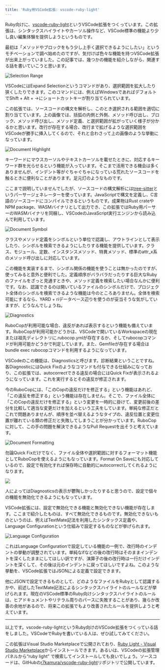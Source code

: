```yaml
---
title: 'Ruby用VSCode拡張: vscode-ruby-light'
---
```

Ruby向けに、[vscode-ruby-light](https://marketplace.visualstudio.com/items?itemName=r7kamura.vscode-ruby-light)というVSCode拡張をつくっています。この拡張は、シンタックスハイライトやカーソル操作など、VSCode標準の機能より少し良い編集体験を提供しようというものです。

最初は「メソッドやブロックをもう少し上手く選択できるようにしたい」というモチベーションで調べ始めたのですが、気付けば色々な機能を持つVSCode拡張が出来上がっていました。この記事では、幾つかの機能を紹介しながら、関連する話を書いていこうと思います。

![](https://lh3.googleusercontent.com/docs/ADP-6oGUEzVYH8UA3pBbVJcN6WUuV9twrrvmLfvueLQ7DZtfGSAEohEIitzB0tbdx_CIc2P8TDS5TVUFt5puPY_-WxFdv3Um2W85iHF_CbKUlbt1dMFAS-g6PhpsyXjNAnNz8ut3X1CX8l45uznRw8WXr1qPSHblJtbLBdEqxJlgTerBHzKSDQhq7cYXMd40Stxxk-WlSL2F-J6d-JddrH1DctAZUJB5k_vl_adpIaDOmpGZ19hAxGYITGkaNB3nl5zucbSt4QFBOg022Y2HLII3YVOJho4SgkQyC6a8K05LCU76q5EsktjZjeBzNjw_h94FnfgiqHtfnzadm-JnrOSz_pAe8gjwCWFxh97umD3yGdl3tEIIZXcCRheSjb2qgbLApdO-TEZfNfNYEYRnWE6CvmtT9XWf0n1GO32pPysRb3OwAAWF6pzN1BjgyTLUXUm_wXCepSUneA7AScXzlcKlgNo0LV22UoE_JWUtT7MEE87aqaLFA7FxtES2kVQGWokoeEwo6_1-53I5fBJQhvi3A8RC9hexruuWBnNSvlNqD1EDGTUR1PxDLZrytDtfNbIzd0qDYffQBbS0PPe1Y0Q7GSzDNPIb8m2CorehQ4t8Yy-UWMundDlUaEdgHvES4eNqvldeF1-KfAhNyYyrXd2zv-sSoLYhzOmpa-cX_4ObT6vJNqm5OMhZ9TixsEFJEGNRVDspQq6IEuGrqbJDEHKgQAS6rXXnAcD7MkHX-lqazbBg6ovjJ4Xe_x8sWfa5zw2dCft4iOhoPDJitzApnCKlTb3qCxUbeLDbOKmcezk35WwOzkI8wTEqlLskUwXWi8I8SHxVpuEUCyfTPk5K_SBQjYq67q_MfXbnutUChkHspbkOAp3BeGw-Qpy5Km9LaLjdeBO6wUG7hUElMjozvp3foy25HNsB_fkAqvOsxfSlQF66JRN8NRzf3sfuiNSE_7M8XVZQJaw1V53WimP7kiMsMm69Fse8H8tGFRwdA6AvjB5msaaFWToQoPpowi5q53oj1axso-YM5V347rr3USIvIQUqOFAIG12jT9tiEyzV0WH_b-Hin6Pg3YBWq5t2jTJt2oMs8A6FiDTJF_ZVxSeytbE3X-fkO0U4w6KeTXL6eloDxvPTpIhRLQmQABiu7qGLMTHMbqEMV-BWJtduly5Q14nCvAsyJ_Ip1ivD8kHoZsrsKBDBr9pSay2jR86d-vM_ud_wMKLKlW9dcmu-HSHAcwf_f9VRNOaQOQ-41yq1geiYaDe8tw "Selection Range")

VSCodeにはExpand Selectionというコマンドがあり、選択範囲を拡大したり狭くしたりできます。このコマンドには、例えばWindowsであればデフォルトでShift + Alt + →にショートカットキーが割り当てられています。

この拡張では、ソースコードの構文を解析し、このとき選択される範囲を適切に割り当てています。上の画像では、括弧の内側と外側、メソッド呼び出し、ブロック、メソッド呼び出し、メソッド定義、と選択範囲が拡がっていく様子が分かるかと思います。改行が存在する場合、改行まで拡げるような選択範囲をVSCodeが勝手に挿入してくるので、それと合わさって上の画像のような挙動になっています。

![](https://lh3.googleusercontent.com/docs/ADP-6oHjgh_xwzztI5_NGlf4Uf8nNt7IwosaSjAogmJ5qVB1ZqW8wie1gLa_czMMH6sBnB6e6JuPkN-KQBAinlQSVR8rPaS45-cIAmje1l8K8XMtoMo---OvGdVobwbXjYX0bGEJxaTqaAephWzmsefFnRgRPgDtAdZ24_Y1Wtdu3cXD6R1VXZ20OGtoTvcXmnbKjU5X1k8bthUaR2lTjEZYRGQDM7T58bfHPIVoISsbqTVVGdomEFQ2FC_RskNtBv0MEovx8nReIaMM1ORx39OaMfGQFuOaZO8E0bjZEAZYCeMDf2ZvlbFWPPy_ET3syKEOTLqBgk83r2jLvM1CtTU2lIbAcTDpFu_uZhEGrjrRDILW5k0NK3j2J2hhBjE_pwYjiErJz3OmqKdNXLyFT446CQ-iAAHkdQYx6qwB7bKpDJVeQOEOXj2Puw3kh0agNp35c4bsWvDVEoeVnvo-b24IwEUitcvz6c5wddyxwZnW51sqY7HoDml2njMmsuzD57tfbK85W3RR-sOueG_O4BlwvxTwjGjnmAq0FgOr9GtE3C6rBjqP35I12gWjQZDEWmoOCU833sCcy_1D6QgTOOMUabvTqVD6rT8mbPVv5Qk_6GwrQ26ChVW3GsYOEuSQL-FqQCuCchb_r4uLTH18pqP_7q8NxV7rpsLQGzchKptheMw2IPYQ6Qvo3hsvkMPwEjgSlv8PVdSoJlYmwZy9NyoW0myqOQBIoA-j-DW2KOGSU-1bHv-ilc3VREw6GMu_LahX-1vfrEEI6Dds9Uz_TB9rECXl-oOMdvSmQUY-n_nkXfKGzcwhC69S69WGjYEQ4guiKNMFPHtbuo4nBxFGqX3DU5Or9F3ZriDl3cVil9iZLCzUN7Dk6J3FmuvbGEoVIeyTHBBmB_UCPVLM84tfgdCdMdFG40rVbskbaNU0fiuKlgpuXuo9sXnWPsaNU7qREBo_Zr4yi-GMLZ0XS4eduj1fvZU9wAcA38SrYWAdml84pD2fublKenpR6xFNctXG96THADZq16D6cSzpPXBKgrQXr7cm6eWmsNVvp5uNZ-TEkcZNpW02HQ0fDW5EOsTXxlULN-6Btc950wH0iKQ4PsR_1B2tD3eUyYxhaJQmI7ntyprFdi004HZFcDuaLjrghBV5yYZQQrqp5Xo-d5VktePYxYGeGSyzYZE035drPV-kMWYdbOzPikavRv6CI68vklBEHKnwXqjSTi6vVuKCcRL-TXH48tHAI-wJ7c-BJdgdlHUjPmIVig "Document Highlight")

キーワードにマウスカーソルやテキストカーソルを載せたときに、対応するキーワード群を光らせるという機能が入っています。そこまで活用できる機会は多くありませんが、インデント等がぐちゃぐちゃになっている荒れたソースコードを触るときに便利なことがあります。足元灯のようなものです。

ここまで説明していませんでしたが、ソースコードの構文解析には[tree-sitter](https://tree-sitter.github.io/tree-sitter/)というパーサージェネレーターを使っています。JavaScriptで構文を定義し、C言語のソースコードにコンパイルできるというものです。成果物はRust crateやNPM package、WASMバイナリとして出力でき、この拡張ではRuby用パーサーのWASMバイナリを同梱し、VSCodeのJavaScript実行エンジンから読み込んで利用しています。

![](https://lh3.googleusercontent.com/docs/ADP-6oGbkVNzIeuILxwmUVhhduj6Faw7vLk5hRExcxqBXuC2OQXU49kH_6EgG1hcZkwT2cLXZkypNl_o7IkNAn9gndK0p1hB8Vk3Af-F_BBfDRUtDo1SH4C8Mn0kII6D_IA2lpsu_DpRnNxrkQA94WCVtUFkNjI-pKffygRJMH33pAcKy7FSBZw-3GDAuFlB1z2hRhdLWri6sVCdVHMGbJ5hh-zkVOsH97oNRu7GJuRrU5iGga617alQfp9-Q7hLCnyuiun79Xu1907ZrimNDueKd-jiULYStK7g2EBTQOaTv7vTjlJPD2qGIu1xfDqvK4NopltPf67t36K8CHoJiV4kudYFWiTiFKb0eEgsEn_AHEa8WLV_62RImL1gIJ2KRtXiT2MjQAc4nRaLj_u635QrLqnE2Z4z07JaT-K3ZWzRV_O2fqZpHtBR4-5do79vd4BBQtZqXUP1mv1yBhYsgPUEyhgLofspuOU_I3zGnuUQfOw-8hWgSgahsDn2PIyv_AjWQaWVzxHflB213as9DNz4pS83auEdpgGjKaE_r1RrBBF6t7LL4uyeQM2VZuv_J63gMcL8xlnL_Xbi3yjqGlyPgRj7uIrh5fCNWg59QB6J4eZ_hhxCUJA1QRu0N-hVa7q-SqdzEXYtrEGVPiVMkwADvsCcjGl0qxgV69r-IhfyyBJ-MJamB9P6xxh5f4mKe8vR5VAJ1-ltCJ-YQRdkhno3-b_KsmYb-_-B2Aw7Z_6MTxrf1eQvM30rpY7sYdy7zfQThfumaOFeQB8AjVtNqX6_MH5a2u7bLl_l4KPPSwl6e7rTRN-XexpGDt1-Umz0hfl7w4-cK3bwLIzST-BXpv1X1hswOQ-CpdMMd_aVMdN2JCeGcSpCGj5weAqNtlDrr39tlmkgtVKQ6fEQXBPE_4v0lz2m4V5ijzV2rDOaphsZ5oNvmwWsweN7IF4SSih3Nz05ppyE6XoKUO9_SY4Vp5vBgGsSR_E7hXP-7cggeqkyYBJidJfrK_p0wMQpQtNgei0_I8U2SL_fkLl0mM8lrJkmoTihmvBgrDYdkpRxe4W5jPvujUmy2VDyluiFVXj4_yFVYHjcgwVV2cY0fY0DmZR_YcQ39Mf7NmMy4ucrqIa15zIGhACnXX9hS9s3qA1JPpHVbzhcXo_6lKwJXx79TPyMTSxV44-uZujLNhk5831MlDhm-7G6UTvpNvmJYGmUdkGVmr3lze8YIOjzlbid4_BEfcXuUyVezkE89lHGAhKOx3cov6dcgA "Document Symbol")

クラスやメソッド定義をシンボルという単位で認識し、アウトラインとして表示したり、シンボルを検索できるようにしたりする機能を提供しています。クラス、モジュール、定数、インスタンスメソッド、特異メソッド、標準のattr\_x系のメソッド呼び出しに対応しています。

この機能を実装するまで、シンボル関係の機能を使うことは無かったのですが、使ってみると意外と便利でした。定義順序がバラバラだったりする巨大なRubyのファイルをざっと見通すときや、メソッド定義を検索したい場合なんかに便利です。なお、認識できるのは開いているファイルのシンボルだけで、プロジェクト全体のシンボルを検索できるような機能は今のところありません。全体を検索可能にするなら、YARD + riデータベース辺りを使うのが妥当そうな気がしていますが、どうなんでしょうね。

![](https://lh3.googleusercontent.com/docs/ADP-6oFodoEkGrQP_OuLxB9tIUT64ieACh5cwhlbQvgZb7oLO4efNaZNpXq1bUc_kpLndgBQSa_Oz4rptQzGQAekzagk1aRBMVKgxUjAwKL-stWgmxsroOZJnQa0cmUL-cwFQH93HDh0H_OCuzDuarKPmL6dyaGXPmtE0IoTObgPYeSeXIg0zMacuvAEz1gr4Bw2NWakZSdTtUnMMuUH9VzWm9byIEIubDgFSmetvPL4t885OwLKV5DgVGSGgnVhncJZdxhPlXs3hNlcbGqUKj5HO_zy1w_0-eCHWffaPJLRslveXWIwavCblHfLjePv-SBtPaHvHH7WSSFDMy27T4ZecmrLsp7nfxm3O_ppdZsuy39oL0XxOUH8PcmxunzI_a3K5-Y1-ig_LSxVaXx4eglgMwLrXWqZxi_S0kfyUth2j0alRXtgWXkOr-AezmHKSQxJxU-jkpYAQU8s13TgdWByRp11l0yVrjqSYVPbXa_6Wt9zslfIXYPTeuAFteZmhhSHEuNF5RI4GuSvlVjhRdni4AfrDWoAZZhy8J16vP_8FjX9efrCyi7ARMv21YGlEnEtJSJHb8dHw3fysdmieYUNLmoK7-rAQDYx2aQSm9100P6FJdW5nlzYyTUW37RIYrXQUsj_cLhHOW06eCSIVZmNkkvkNZHPu9b_HmD9Sc5R69hTj_pCE83fa75VEp1oxGWsHcxxBVNnDvF7_j4_uHJlq61iD58j9G9pf3xtFk4_gUgsIm6s5vP6fL-8Rj7oU-VO4tvghSSoWfNCuZfP0H5_7HmvwV0X64TF3L5YLH1FF4mh-M3jHQgWtizE7xGgnpV5NYHk7EwLdEer1oaFd7xh4VxQypVZKwdFzk0v60WRvHs_P-POg4Sb6gGqDHkyWcwHdbgDMC9nWhxARmrlPcD7IYyOgcmHWKpGTdCiEJUUxSoqQnU5jWZOJyG1LBek2nqD8FKuX5XiNHF5VQJyvYbzrNwrtQnOtWFH5PZk8FDR8w9fPP0vzzrjIuobD0yL0lllOIeElt_v2PXUrAOcf2wZm1TyHrT0TJAd1D1EUOdM_R7mMYXY9spDov--7qqQE_ugcCKL_3xR8ZvXLOLfNB0BEoCd1PUFy4hKxcMRrxK6Q_kfYWwE6aQ9Uo4gWgCpRropkGn8cHOKYCYmm50e3j1lRxC5ll00rUgvk4EFKAx-oNdsbz832PqAO82oIt3N8O7APQMGdEE13W90KBFLXKIPew3Ck9Z9iug8iIADFRxW_KrPDRZNNQ "Diagnostics")

RuboCopが利用可能な場合、違反があれば表示するという機能も備えています。RuboCopが利用可能かどうかは、VSCodeで開いているWorkspaceの現在または祖先ディレクトリに.rubocop.ymlが存在するか、そしてrubocopコマンドが利用可能かどうかで判定しています。また、Gemfileが存在する場合はbundle exec rubocopコマンドを利用するようになっています。

VSCodeのこの機能は、Diagnosticsと呼びます。診断結果ということですね。各DiagnosticにはQuick Fixのようなコマンドも付与できる仕組みになっており、この拡張では、autocorrectできる違反の場合にはQuick Fixが表示されるようになっています。これを実行するとその違反が修正されます。

今のRuboCopには、「このCopの違反だけを修正する」という機能はあれど、「この違反を修正する」という機能は存在しません。そこで、ファイル全体に「このCopの違反だけを修正する」という変更を一時的に掛けて、変更前後の差分を比較して適当な変更だけを加えるという工夫をしています。単純な修正だとこれで問題ありませんが、順序を並べ替えるようなタイプの、違反位置と変更位置が離れている類の修正だと失敗してしまうことが分かっています。RuboCopに対して、この手の問題を解決できるようなPull Requestを出そうと考えています。

![](https://lh3.googleusercontent.com/docs/ADP-6oHnxwV86fqI_TiRQW8otrp1xf0TtxrZ5-_eJGzdvz-fueeysZdOR1jY8yfRcCAdoIxIHL0Js0bImV8a_M4O4O4ceJoMhZ3pBjKvp5T1bFH2ALRd8ileWcg2FzuXftF8e77nEwvUMiWpD2TvI8lAhUU0zCblTrpaGLH4iz01PFUr-kZOqK_3-7AJDHx3lrqqTRa4vf9i_Ej8clgrZOUEtFSkl2I0dOAjBEX0QDAYaipAXre_dnCfkVM-e7KAokeNvt4OnJ6txVxNZjG-I-0mx8vHb1PQsYiOBVtUDNzbliMnHybca8WS3Tc1akjaPMMMAyO2lN9-1A81lEpPbu3s5WA7eqx5Tf--_h6PbSSFLcpLrjIQUmjylzKuVRM2fU9P1NagaklugZGXmlRhnV76EZsPpLzpbfbR326HyAwbuZr4s_pSYcODbbrC8SbA2oivFrI8s0o-ex2PkapWy4FOYmx4UM-UqGj_qJUqMQx_g0v5DnjD1Q52jLWw_sZ5BUb1khX6HDINSVX6irnSsDFzb3jima9H8-6ZgcXMUGs3hWeCuNEf-PawNmOtVI3xhk1_XIhPYROXUr6hpJnrh-Yzn-QtJoP3q5ZkEqf4j1rowmC6KnpfL_uebY6XaYwE69-AYA2uOhETmSGYko3aEmE-gAMEpRI1dFv2Frd3EVXkmiiMH4Mh_DxpphXM6j0rJminmVerAxD3_OxOmXLAh3npXWXg6FkeAPAv4gtl_5n4iwH7SXKvVIJ8MhpSI5L3E_e9eBDEqP0hytxaZbg_nB9uKJF6xLreykrnaAe2fmSmO3bgwEGgKDFhpmBVQXPCGBxzLuVYfonuzlYlTfM4JX4fRDl9S4Fxzm1QCJMbGZAXZ6jvpa_KXCxnYNmIK4OXt2EZOdwhDIXPErIa1ljMzNlzZGGFOy9C3SfhSiLTJSiw03VvOZc9kkXu_zaRP-2CN4M0arlK5_opLQki9XbaiToOMaEZqJVp6TYgnr4dNks8-XjRwCYrx-sNu7DUT7Wkee9NGuyvyKhWKzNH37n_hXFTGH3L0bjaww8LK8aluPzffn7cFUxmnSVLuVwh38LrkwV1LxM21blMPSKRZg3DrtCwEmTv6pB8A4ChqPyn3DPhzx281_ZuPojymrLUrsY2vUdxhK9JfKU_2guJDfCsf_y78y_ETlNGpGjRoQVyaoNaGMLMe0yjYk2BivYCt2z2cYsMticowHUzke8L-XrWBGIzWKBsdW1wxaeGGnZBO1z2LR5O7kFf7A "Document Formatting")

勿論Quick Fixだけでなく、ファイル全体や選択範囲に対するフォーマット機能としてRuboCopを使えるようにもなっています。Format On Saveにも対応しているので、設定で有効化すれば保存時に自動的にautocorrectしてくれるようになります。

![](https://lh3.googleusercontent.com/docs/ADP-6oHIqQML4wSrltbR2F1AGHaFPZ9cLO1f7wtYow_y_PqW2O0KBTOidgauNMcoVEKMiPRfQ6AKaYLEeCK05IMeaM0o4wa2NSTF7CP_onOt7A5MUN4BslT9N-NFe9g1usHiB0-HcyRQ1dF97lOuLo2TrOGq6IieL4E-9MJc0MtN5YO4ZmumSj2-w0MhsMUvgvs4wPBAzMQMyo7paSLHjvdez715FSxKYoRVd0utvg8sZBZ5Ht_w3-fFGWS14uPVXEmdZVqfia6p8wpVdIj-owTI-MHxeOw9XmcuH1whzfKFYmL49V81xcXaQ1JrqvcIRP85L8WRoS_5lN3SEqDDf36E2IHKJZdMWOvOciNZDefx4rAEeaPauRfNeApba9Cv5OCsOzWBhCppdsYJQlXr1PgRbCA-0p5RvPtnX4E5TFu4O24z6XgjuU-dnnbiitbLoGkNrF6KnrCK6cCXZAEBvFy4J2faHRl4hLxvusJJJLw58oOyyUTYPYO8xfSJraKi96f51-ggFV3Dt1QAYpfJ_0I0aaPyv3yzVgbare27ItqALXwkHe3iK9ZTZLKmdQMVFWK9-zffp9US5ZIjOQKyDJ9_c9tcu8KXzQ-fu2Oia7KlNNotQsFfC5_0yrLsAH1R6T8UFPA-mF6qBlR3sAwI5XZbKFFHxj1z87KhWYtb1e_-HlI_G-BjNdiGefstFj-Fj9VmG4Y6gik_yCdKfM9yQwV4uVDTJu9BR8gFfAOFBEGXQxxbG5d7u5NQsc_cM5qEv6yiFxtBG6SUMQaBT72VMnZpJ3_XPTynaeLBVl0qsBGvtP71Avy2nzmgNddlMTOm_Z5RqcM6Bu6SuAK9vRvcrEjBWDgMy4YanDGUfpDy3wShfDOTMR7Q_Qu78WbLKoQH-VetRNG41_NfWbo_NKDy0K-NMeERzDhweu-CW-xyZU-0hnH6xkfS5-NU3l9YMhkIZdvZUKItYY2KzTpNQ6ApOHPHNQJVKH1Jpf6zv3h1tYRS4ft101AFUT0ltB7-ijDvvudyK1IwCkLRRE0X-woTVlAjzmScO0eSDO-My35cWhCubsPkfXZEUGF5_NNptDYBLd7oVTeM5Xg8CeUw-ffnMWE_bEQVPaFxJBA_zyREOa063CGPws3OnOr5D9yBKP-GOX464QnbqtcVCpoqmtdERY0KcXkm9SpIkQAU67_RUUrzq4AWyhPiBUH8Gqmen3LXduy7w50cZSHMpL8RRvrhb769GOF5NYMTFwV3CVvb081sk_zM3AwjgA)

人によってはDiagnosticsの表示が鬱陶しかったりすると思うので、設定で個々の機能を無効化できるようにもなっています。

VSCode拡張には、設定で無効化できる機能と無効化できない機能が存在します。ここまで紹介したものは、すべて無効化できるものです。無効化できないものというのは、例えばTextMate記法を利用したシンタックス定義や、Language Configurationという仕組みで設定するものなどが挙げられます。

![](https://lh3.googleusercontent.com/docs/ADP-6oHP86u2N_2_-qsh94DoBWi0To3QczOKvA1OuEyAIrFaouNukq4Z47fyevU8cdb2bK6Vy4luBcUh6K7NdSJidsEdQAl3V8Tkcyx5Rkad-ac_6aO3IT4Q-bH_gbHiKbtbPK2AG8rIVlCiSiI11cVFbbO68ZPylob8bTnAOuNEPtJNHRwBSVW9cRpwBN2anADyTAQ5agdclLoJkDmOa3L4wGguH2NxDPkWnfNv_2Wyqjg2566Bdqo_2fKkKDZwguGJQzUy90fCncf5ccJK2Io9iBvB0OaFEDfsz0TIVWi8iAKJMq8tTwH0uPo8rwsA8wSrhKm9x7dv3w9OJ64_mFw_kLlrsG-yfS6e53vd_V8psSfNIJM7Koz225Ev-0k4FuGg4UOoE0F0G6QpNbmmmGQaYCysvDC3tIbA3XGAFpHWzEJ0ap8ImwMirw9zKCemnADfh4riHe240ht0IkkitH5KSrihhrkXVl38wmTZqir3FK1nlyJtU8MTQwKz9kBOBjB71o3aNe4YpBe0cuHkffj3QR_jsBSw6MGiOuYG6Scil3lWHlbaDEoDlsI70FYU5txBAyxys8bxrVT7zMElpEBBuCm_ERzrGmkFpwWnESB52eBGQG3-OgolFkUNBwl_0rRpttvrpNkN_NbeRwQbyOPQyDbUpLuZkQHXApaupBd9k5a4Ul_Lj3CDA33GuYL-hHIZGuy3WZ4H-XWHlgtP75ra2S-HZiyVshkroyiHN5QLRQ2e3vb-qzaj-j4avDWdyJl5cI66_Pmt-3wfP9yUCvgV_fOqaMa_P5P_Qrur4i3MxWeKwLEEZmjS5ojeZ4KsGZ9Av5QPkvhboVnqWDRjluQE2myR2RsFp4A9JW8GPMBpK2fPYakDbMq6PpL3s8ydCE7TWOi2FUKjymOffKiN9D1JoLYI0la9ZuE-GQu09E7BMcMczkmceI8wcnNiYVDxBCrldimi7fnSA2hvF0ORMBnoHe7qegfqHRWfS1pCsfjuF4TVH2qdth-aIjx2kckRMccC-YoxgtPJjjHnn7ZEAGjFhc83P7nLEwCN7pBttifKuwJQdjIDQ2jpbmxD8cVLyAEqfUyd8NTJuGIajxeLoedU-pulVCkthzo0pmR84s1EtEAMLaBTTrHigivd-ElFKAz1S8a6oc2Wy4-lIHlHsrBAS4iyTWTKbVun3EYSqBrpAKo6zC8l3IN8nMbKnvJCLJZAUD1mXQymuG31af8hSnAm8csricDOihI4OyCtwKWepksRkmNjbA "Language Configuration")

これはLanguage Configurationで設定している機能の一例で、改行時のインデントの挙動が調整されています。単純なifなどの後の改行時はそのままインデントを深くしたままにしてほしい訳ですが、演算子の後の改行時は一行だけインデントを深くして、その後は元のインデントに戻ってほしいですよね。このような挙動を、VSCode拡張ではJSONによる定義で設定できます。

他にJSONで設定できるものとして、どのようなファイルをRubyとして認識するかや、前述したTextMate記法によるシンタックスハイライトのルールなどが挙げられます。現在のVSCode標準のRuby向けシンタックスハイライトのルールは、ヒアドキュメントやリテラル周りのパースに失敗することがあり、幾らか改善の余地があるので、将来この拡張でもより改善されたルールを提供しようと考えています。

* * *

以上です。vscode-ruby-lightというRuby向けのVSCode拡張をつくっている話をしました。VSCodeでRubyを書いている人は、ぜひ試してみてください。

この拡張はVisual Studio Marketplaceで公開されており、[Ruby Light - Visual Studio Marketplace](https://marketplace.visualstudio.com/items?itemName=r7kamura.vscode-ruby-light)からインストールできます。あるいは、VSCodeの拡張管理パネルから“ruby light” で検索してインストールしても良いでしょう。ソースコードは、GitHubの[r7kamura/vscode-ruby-light](https://github.com/r7kamura/vscode-ruby-light)リポジトリで公開しています。
